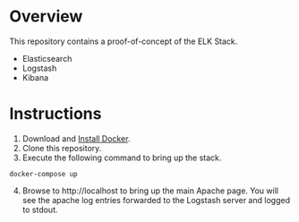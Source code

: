 # Overview
This repository contains a proof-of-concept of the ELK Stack.  
- Elasticsearch
- Logstash
- Kibana

# Instructions
1. Download and [Install Docker](https://docs.docker.com/engine/installation/).
2. Clone this repository.
3. Execute the following command to bring up the stack.
```
docker-compose up
```
4. Browse to http://localhost to bring up the main Apache page.  You will see the apache log entries forwarded to the Logstash server and logged to stdout.
